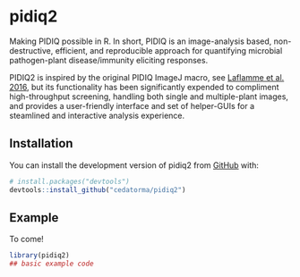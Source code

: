 
# pidiq2

<!-- badges: start -->
<!-- badges: end -->

Making PIDIQ possible in R. In short, PIDIQ is an image-analysis based, non-destructive, efficient, and reproducible approach for quantifying microbial pathogen-plant disease/immunity eliciting responses. 

PIDIQ2 is inspired by the original PIDIQ ImageJ macro, see [Laflamme et al. 2016](https://pubmed.ncbi.nlm.nih.gov/27996374/), but its functionality has been significantly expended to compliment high-throughput screening, handling both single and multiple-plant images, and provides a user-friendly interface and set of helper-GUIs for a steamlined and interactive analysis experience. 

## Installation

You can install the development version of pidiq2 from [GitHub](https://github.com/) with:

``` r
# install.packages("devtools")
devtools::install_github("cedatorma/pidiq2")
```

## Example

To come!

``` r
library(pidiq2)
## basic example code
```

